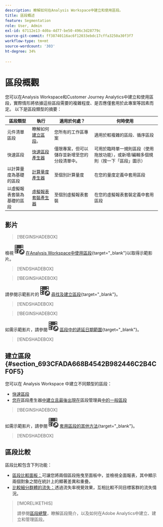```yaml
---
description: 瞭解如何在Analysis Workspace中建立和使用區段。
title: 區段概述
feature: Segmentation
role: User, Admin
exl-id: 67112e13-4d0a-4d77-be50-496c3d28779c
source-git-commit: ff38740116ac6f12033ebdc17cffa3250a30f3f7
workflow-type: tm+mt
source-wordcount: '303'
ht-degree: 34%

---
```



# 區段概觀

您可以在Analysis Workspace和Customer Journey Analytics中建立和使用區段，實際情形將依據這些區段需要的複雜程度、是否應僅套用於此專案等因素而定。 以下是區段類型的摘要：

| 區段類型 | 執行 | 適用於何處？ | 何時使用 |
| --- | --- | --- | --- |
| 元件清單區段 | 瞭解如何[建立區段](/help/components/segmentation/segmentation-workflow/seg-create.md)。 | 您所有的工作區專案 | 適用於較複雜的區段、循序區段 |
| 快速區段 | [快速區段產生器](/help/analyze/analysis-workspace/components/segments/quick-segments.md) | 僅限專案，但可以儲存並新增至您的分段清單中。 | 可用於臨時單一規則區段（使用拖放功能），或新增/編輯多個規則（按一下「區段」圖示） |
| 以計算量度為基礎的區段 | [計算量度產生器](https://experienceleague.adobe.com/docs/analytics/components/calculated-metrics/calcmetric-workflow/metrics-with-segments.html?lang=zh-Hant) | 至個別計算量度 | 在您的量度定義中套用區段 |
| 以虛擬報表套裝為基礎的區段 | [虛擬報表套裝產生器](https://experienceleague.adobe.com/docs/analytics/components/virtual-report-suites/vrs-workflow/vrs-create.html?lang=zh-Hant) | 至個別虛擬報表套裝 | 在您的虛擬報表套裝定義中套用區段 |

## 影片

>[!BEGINSHADEBOX]

檢視![VideoCheckout](/help/assets/icons/VideoCheckedOut.svg) [在Analysis Workspace中使用區段](https://video.tv.adobe.com/v/23977?quality=12&learn=on){target="_blank"}以取得示範影片。

>[!ENDSHADEBOX]


>[!BEGINSHADEBOX]

請參閱示範影片的![VideoCheckedOut](/help/assets/icons/VideoCheckedOut.svg) [尋找及建立區段](https://video.tv.adobe.com/v/334092?quality=12&learn=on){target="_blank"}。

>[!ENDSHADEBOX]


>[!BEGINSHADEBOX]

如需示範影片，請參閱![VideoCheckedOut](/help/assets/icons/VideoCheckedOut.svg) [區段中的遞延日期範圍](https://video.tv.adobe.com/v/25403?quality=12&learn=on){target="_blank"}。

>[!ENDSHADEBOX]


## 建立區段 {#section_693CFADA668B4542B982446C2B4CF0F5}

您可以在 Analysis Workspace 中建立不同類型的區段：

* [快速區段](/help/analyze/analysis-workspace/components/segments/quick-segments.md)
* [您在](/help/components/segmentation/segmentation-workflow/seg-create.md)區段產生器[中建立且最後出現在](/help/components/segmentation/segmentation-workflow/seg-build.md)區段管理員[中的一般區段](/help/components/segmentation/segmentation-workflow/seg-manage.md)


>[!BEGINSHADEBOX]

如需示範影片，請參閱![VideoCheckedOut](/help/assets/icons/VideoCheckedOut.svg) [套用區段的其他方法](https://video.tv.adobe.com/v/30994?quality=12&learn=on){target="_blank"}。

>[!ENDSHADEBOX]


## 區段比較

區段比較包含下列功能：

* [區段比較面板：](/help/analyze/analysis-workspace/c-panels/c-segment-comparison/segment-comparison.md)可讓您將兩個區段拖曳至面板中，並檢視全面報表，其中顯示兩個對象之間在統計上的顯著差異和重疊。
* [比較細分群體的流失：](/help/analyze/analysis-workspace/visualizations/fallout/compare-segments-fallout.md)透過流失率視覺效果，互相比較不同目標客群的流失情況。




>[!MORELIKETHIS]
>
>請參閱[區段總覽](/help/components/segmentation/seg-overview.md)，瞭解區段簡介，以及如何在Adobe Analytics中建立、建立和管理區段。
